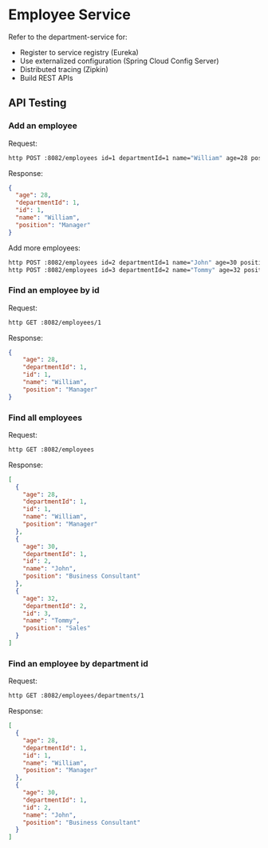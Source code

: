 # Employee Service

Refer to the department-service for:
- Register to service registry (Eureka)
- Use externalized configuration (Spring Cloud Config Server)
- Distributed tracing (Zipkin)
- Build REST APIs

## API Testing 

### Add an employee

Request:
```bash
http POST :8082/employees id=1 departmentId=1 name="William" age=28 position="Manager"
```

Response:
```json
{
  "age": 28,
  "departmentId": 1,
  "id": 1,
  "name": "William",
  "position": "Manager"
}
```

Add more employees:
```bash
http POST :8082/employees id=2 departmentId=1 name="John" age=30 position="Business Consultant"
http POST :8082/employees id=3 departmentId=2 name="Tommy" age=32 position="Sales"
```

### Find an employee by id

Request:
```bash
http GET :8082/employees/1
```

Response:
```json
{
    "age": 28,
    "departmentId": 1,
    "id": 1,
    "name": "William",
    "position": "Manager"
}
```

### Find all employees

Request:
```bash
http GET :8082/employees
```

Response:
```json
[
  {
    "age": 28,
    "departmentId": 1,
    "id": 1,
    "name": "William",
    "position": "Manager"
  },
  {
    "age": 30,
    "departmentId": 1,
    "id": 2,
    "name": "John",
    "position": "Business Consultant"
  },
  {
    "age": 32,
    "departmentId": 2,
    "id": 3,
    "name": "Tommy",
    "position": "Sales"
  }
]
```

### Find an employee by department id

Request:
```bash
http GET :8082/employees/departments/1
```

Response:
```json
[
  {
    "age": 28,
    "departmentId": 1,
    "id": 1,
    "name": "William",
    "position": "Manager"
  },
  {
    "age": 30,
    "departmentId": 1,
    "id": 2,
    "name": "John",
    "position": "Business Consultant"
  }
]
```
